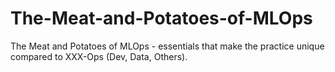 # The-Meat-and-Potatoes-of-MLOps
The Meat and Potatoes of MLOps - essentials that make the practice unique compared to XXX-Ops (Dev, Data, Others). 
